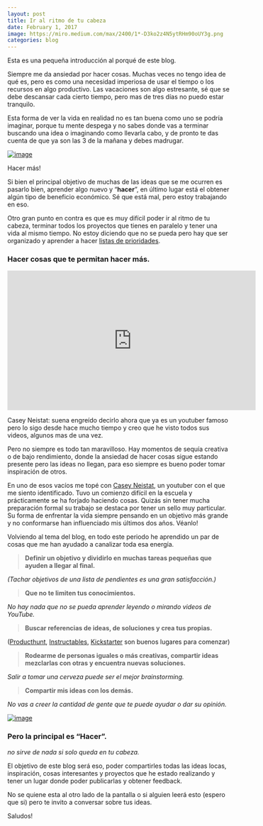 ```yaml
---
layout: post
title: Ir al ritmo de tu cabeza
date: February 1, 2017
image: https://miro.medium.com/max/2400/1*-D3ko2z4N5ytRHm90oUY3g.png
categories: blog
---
```


Esta es una pequeña introducción al porqué de este blog.

Siempre me da ansiedad por hacer cosas. Muchas veces no tengo idea de qué es, pero es como una necesidad imperiosa de usar el tiempo o los recursos en algo productivo. Las vacaciones son algo estresante, sé que se debe descansar cada cierto tiempo, pero mas de tres días no puedo estar tranquilo.

Esta forma de ver la vida en realidad no es tan buena como uno se podría imaginar, porque tu mente despega y no sabes donde vas a terminar buscando una idea o imaginando como llevarla cabo, y de pronto te das cuenta de que ya son las 3 de la mañana y debes madrugar.

[![image](https://miro.medium.com/max/620/1*-D3ko2z4N5ytRHm90oUY3g.png)](https://miro.medium.com/max/620/1*-D3ko2z4N5ytRHm90oUY3g.png "Click para ver el link")

Hacer más!

Si bien el principal objetivo de muchas de las ideas que se me ocurren es pasarlo bien, aprender algo nuevo y “**hacer**”, en último lugar está el obtener algún tipo de beneficio económico. Sé que está mal, pero estoy trabajando en eso.

Otro gran punto en contra es que es muy difícil poder ir al ritmo de tu cabeza, terminar todos los proyectos que tienes en paralelo y tener una vida al mismo tiempo. No estoy diciendo que no se pueda pero hay que ser organizado y aprender a hacer [listas de prioridades](https://www.wunderlist.com/).

### Hacer cosas que te permitan hacer más.
<iframe width="560" height="315" src="https://www.youtube.com/embed/ZexvTZ1sV8U" title="YouTube video player" frameborder="0" allow="accelerometer; autoplay; clipboard-write; encrypted-media; gyroscope; picture-in-picture" allowfullscreen></iframe>

Casey Neistat: suena engreído decirlo ahora que ya es un youtuber famoso pero lo sigo desde hace mucho tiempo y creo que he visto todos sus videos, algunos mas de una vez.

Pero no siempre es todo tan maravilloso. Hay momentos de sequía creativa o de bajo rendimiento, donde la ansiedad de hacer cosas sigue estando presente pero las ideas no llegan, para eso siempre es bueno poder tomar inspiración de otros.

En uno de esos vacíos me topé con [Casey Neistat](https://www.google.cl/url?sa=t&rct=j&q=&esrc=s&source=web&cd=1&cad=rja&uact=8&ved=0ahUKEwjG0MnC0uzRAhXCl5AKHdvZDzoQFggYMAA&url=https%3A%2F%2Fwww.youtube.com%2Fuser%2Fcaseyneistat&usg=AFQjCNEGTJQu3k-ePwPwI9aaB8htVag5-A&sig2=psChPAequ2_caQqX9XsyVg&bvm=bv.145822982,d.Y2I), un youtuber con el que me siento identificado. Tuvo un comienzo difícil en la escuela y prácticamente se ha forjado haciendo cosas. Quizás sin tener mucha preparación formal su trabajo se destaca por tener un sello muy particular. Su forma de enfrentar la vida siempre pensando en un objetivo más grande y no conformarse han influenciado mis últimos dos años. Véanlo!

Volviendo al tema del blog, en todo este periodo he aprendido un par de cosas que me han ayudado a canalizar toda esa energía.

> **Definir un objetivo y dividirlo en muchas tareas pequeñas que ayuden a llegar al final.**

*(Tachar objetivos de una lista de pendientes es una gran satisfacción.)*

> **Que no te limiten tus conocimientos.**

*No hay nada que no se pueda aprender leyendo o mirando videos de YouTube.*

> **Buscar referencias de ideas, de soluciones y crea tus propias.**

([Producthunt](http://www.producthunt.com/), [Instructables](https://www.instructables.com/), [Kickstarter](https://www.kickstarter.com/) son buenos lugares para comenzar)

> **Rodearme de personas iguales o más creativas, compartir ideas mezclarlas con otras y encuentra nuevas soluciones.**

*Salir a tomar una cerveza puede ser el mejor brainstorming.*

> **Compartir mis ideas con los demás.**

*No vas a creer la cantidad de gente que te puede ayudar o dar su opinión.*

[![image](https://miro.medium.com/max/990/1*EOKyaNjZLpIqUdoaXrsWZg.png)](https://miro.medium.com/max/990/1*EOKyaNjZLpIqUdoaXrsWZg.png "Click para ver el link")

### **Pero la principal es “Hacer”.**

*no sirve de nada si solo queda en tu cabeza.*

El objetivo de este blog será eso, poder compartirles todas las ideas locas, inspiración, cosas interesantes y proyectos que he estado realizando y tener un lugar donde poder publicarlas y obtener feedback.

No se quiene esta al otro lado de la pantalla o si alguien leerá esto (espero que si) pero te invito a conversar sobre tus ideas.

Saludos!